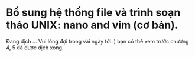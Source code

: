 # Bổ sung hệ thống file và trình soạn thảo UNIX: nano and vim (cơ bản).
Đang dịch ... Vui lòng đợi trong vài ngày tới :) bạn có thể xem trước chương 4, 5 đã được dịch xong.


